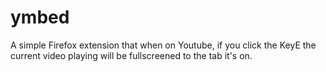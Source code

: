 # ymbed

A simple Firefox extension that when on Youtube, if you click the KeyE the current video playing will be fullscreened to the tab it's on. 

